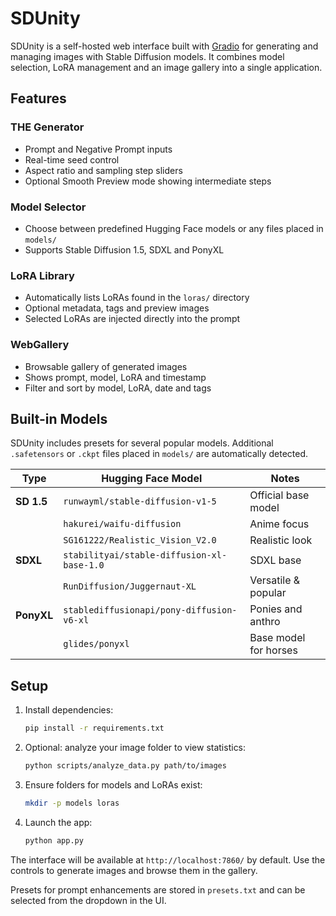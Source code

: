 # SDUnity

SDUnity is a self-hosted web interface built with [Gradio](https://www.gradio.app/) for generating and managing images with Stable Diffusion models. It combines model selection, LoRA management and an image gallery into a single application.

## Features

### THE Generator
- Prompt and Negative Prompt inputs
- Real-time seed control
- Aspect ratio and sampling step sliders
- Optional Smooth Preview mode showing intermediate steps

### Model Selector
- Choose between predefined Hugging Face models or any files placed in `models/`
- Supports Stable Diffusion 1.5, SDXL and PonyXL

### LoRA Library
- Automatically lists LoRAs found in the `loras/` directory
- Optional metadata, tags and preview images
- Selected LoRAs are injected directly into the prompt

### WebGallery
- Browsable gallery of generated images
- Shows prompt, model, LoRA and timestamp
- Filter and sort by model, LoRA, date and tags

## Built-in Models

SDUnity includes presets for several popular models. Additional `.safetensors` or `.ckpt` files placed in `models/` are automatically detected.

| Type | Hugging Face Model | Notes |
|------|-------------------|------|
| **SD 1.5** | `runwayml/stable-diffusion-v1-5` | Official base model |
| | `hakurei/waifu-diffusion` | Anime focus |
| | `SG161222/Realistic_Vision_V2.0` | Realistic look |
| **SDXL** | `stabilityai/stable-diffusion-xl-base-1.0` | SDXL base |
| | `RunDiffusion/Juggernaut-XL` | Versatile & popular |
| **PonyXL** | `stablediffusionapi/pony-diffusion-v6-xl` | Ponies and anthro |
| | `glides/ponyxl` | Base model for horses |

## Setup

1. Install dependencies:
   ```bash
   pip install -r requirements.txt
   ```
2. Optional: analyze your image folder to view statistics:
   ```bash
   python scripts/analyze_data.py path/to/images
   ```
3. Ensure folders for models and LoRAs exist:
   ```bash
   mkdir -p models loras
   ```
4. Launch the app:
   ```bash
   python app.py
   ```

The interface will be available at `http://localhost:7860/` by default. Use the controls to generate images and browse them in the gallery.

Presets for prompt enhancements are stored in `presets.txt` and can be selected from the dropdown in the UI.


